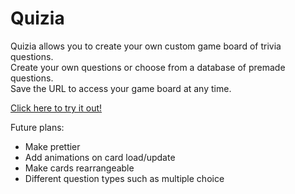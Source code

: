 # Quizia
Quizia allows you to create your own custom game board of trivia questions.<br />
Create your own questions or choose from a database of premade questions.<br />
Save the URL to access your game board at any time.

[Click here to try it out!](https://pascualsp-trivia-app.herokuapp.com/)

Future plans:
- Make prettier
- Add animations on card load/update
- Make cards rearrangeable
- Different question types such as multiple choice